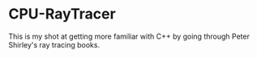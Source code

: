 # CPU-RayTracer

This is my shot at getting more familiar with C++ by going through Peter Shirley's ray tracing books.
